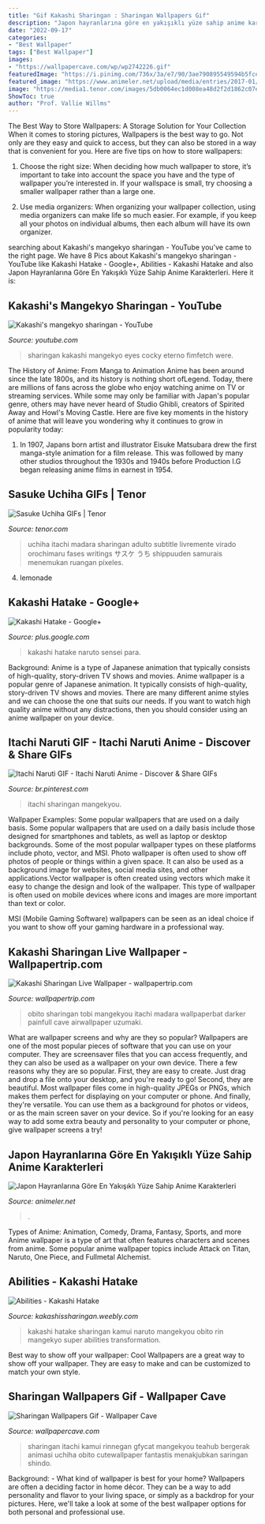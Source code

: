 ```yaml
---
title: "Gif Kakashi Sharingan : Sharingan Wallpapers Gif"
description: "Japon hayranlarına göre en yakışıklı yüze sahip anime karakterleri"
date: "2022-09-17"
categories:
- "Best Wallpaper"
tags: ["Best Wallpaper"]
images:
- "https://wallpapercave.com/wp/wp2742226.gif"
featuredImage: "https://i.pinimg.com/736x/3a/e7/90/3ae790895549594b5fce2d5072767f87.jpg"
featured_image: "https://www.animeler.net/upload/media/entries/2017-01/20/542-2-6b4663d4de6c26365bc38f75741a5455.gif"
image: "https://media1.tenor.com/images/5db0064ec1d008ea48d2f2d1862c07e4/tenor.gif?itemid=8758772"
ShowToc: true
author: "Prof. Vallie Willms"
---
```



The Best Way to Store Wallpapers: A Storage Solution for Your Collection
When it comes to storing pictures, Wallpapers is the best way to go. Not only are they easy and quick to access, but they can also be stored in a way that is convenient for you. Here are five tips on how to store wallpapers:
1) Choose the right size: When deciding how much wallpaper to store, it’s important to take into account the space you have and the type of wallpaper you’re interested in. If your wallspace is small, try choosing a smaller wallpaper rather than a large one.

2) Use media organizers: When organizing your wallpaper collection, using media organizers can make life so much easier. For example, if you keep all your photos on individual albums, then each album will have its own organizer.

	

		
searching about Kakashi&#039;s mangekyo sharingan - YouTube you've came to the right page. We have 8 Pics about Kakashi&#039;s mangekyo sharingan - YouTube like Kakashi Hatake - Google+, Abilities - Kakashi Hatake and also Japon Hayranlarına Göre En Yakışıklı Yüze Sahip Anime Karakterleri. Here it is:
		
    
## Kakashi&#039;s Mangekyo Sharingan - YouTube

<img loading=lazy src="https://i.ytimg.com/vi/XrCtEh9KyKw/hqdefault.jpg" onerror="this.onerror=null;this.src='https://tse2.mm.bing.net/th?id=OIP.2Lf0qnQNX1NSasftGCuE_AHaFj&amp;pid=15.1';" alt="Kakashi&#039;s mangekyo sharingan - YouTube">

_Source: youtube.com_

>sharingan kakashi mangekyo eyes cocky eterno fimfetch were. 

	

The History of Anime: From Manga to Animation
Anime has been around since the late 1800s, and its history is nothing short ofLegend. Today, there are millions of fans across the globe who enjoy watching anime on TV or streaming services. While some may only be familiar with Japan's popular genre, others may have never heard of Studio Ghibli, creators of Spirited Away and Howl's Moving Castle. Here are five key moments in the history of anime that will leave you wondering why it continues to grow in popularity today:
1) In 1907, Japans born artist and illustrator Eisuke Matsubara drew the first manga-style animation for a film release. This was followed by many other studios throughout the 1930s and 1940s before Production I.G began releasing anime films in earnest in 1954.

    
## Sasuke Uchiha GIFs | Tenor

<img loading=lazy src="https://media1.tenor.com/images/5db0064ec1d008ea48d2f2d1862c07e4/tenor.gif?itemid=8758772" onerror="this.onerror=null;this.src='https://tse1.mm.bing.net/th?id=OIP.XbAGTsHQCOpI0vLRhiwH5AHaEK&amp;pid=15.1';" alt="Sasuke Uchiha GIFs | Tenor">

_Source: tenor.com_

>uchiha itachi madara sharingan adulto subtitle livremente virado orochimaru fases writings サスケ うち shippuuden samurais menemukan ruangan píxeles. 

	

4. lemonade 

    
## Kakashi Hatake - Google+

<img loading=lazy src="http://lh5.googleusercontent.com/-VS4pvTqfP-4/AAAAAAAAAAI/AAAAAAAAABA/Hg5dE0h_rzc/photo.jpg" onerror="this.onerror=null;this.src='https://tse2.mm.bing.net/th?id=OIP.eKcM83NZnn2I9ob_1UR2EQHaHa&amp;pid=15.1';" alt="Kakashi Hatake - Google+">

_Source: plus.google.com_

>kakashi hatake naruto sensei para. 

	

Background: Anime is a type of Japanese animation that typically consists of high-quality, story-driven TV shows and movies.
Anime wallpaper is a popular genre of Japanese animation. It typically consists of high-quality, story-driven TV shows and movies. There are many different anime styles and we can choose the one that suits our needs. If you want to watch high quality anime without any distractions, then you should consider using an anime wallpaper on your device.

    
## Itachi Naruti GIF - Itachi Naruti Anime - Discover &amp; Share GIFs

<img loading=lazy src="https://i.pinimg.com/736x/3a/e7/90/3ae790895549594b5fce2d5072767f87.jpg" onerror="this.onerror=null;this.src='https://tse4.mm.bing.net/th?id=OIP.DzFKi7KiExMYNzofLXYNhAHaEI&amp;pid=15.1';" alt="Itachi Naruti GIF - Itachi Naruti Anime - Discover &amp; Share GIFs">

_Source: br.pinterest.com_

>itachi sharingan mangekyou. 

	

Wallpaper Examples: Some popular wallpapers that are used on a daily basis.
Some popular wallpapers that are used on a daily basis include those designed for smartphones and tablets, as well as laptop or desktop backgrounds. Some of the most popular wallpaper types on these platforms include photo, vector, and MSI. 
Photo wallpaper is often used to show off photos of people or things within a given space. It can also be used as a background image for websites, social media sites, and other applications.Vector wallpaper is often created using vectors which make it easy to change the design and look of the wallpaper. This type of wallpaper is often used on mobile devices where icons and images are more important than text or color. 

MSI (Mobile Gaming Software) wallpapers can be seen as an ideal choice if you want to show off your gaming hardware in a professional way.

    
## Kakashi Sharingan Live Wallpaper - Wallpapertrip.com

<img loading=lazy src="https://i.pinimg.com/originals/26/ac/e1/26ace1813462b5c7c3f1d0a8d53173fe.jpg" onerror="this.onerror=null;this.src='https://tse3.mm.bing.net/th?id=OIP.I9d8BNpmX-RZ7qkughAFrwHaEK&amp;pid=15.1';" alt="Kakashi Sharingan Live Wallpaper - wallpapertrip.com">

_Source: wallpapertrip.com_

>obito sharingan tobi mangekyou itachi madara wallpaperbat darker painfull cave airwallpaper uzumaki. 

	

What are wallpaper screens and why are they so popular?
Wallpapers are one of the most popular pieces of software that you can use on your computer. They are screensaver files that you can access frequently, and they can also be used as a wallpaper on your own device. There a few reasons why they are so popular. First, they are easy to create. Just drag and drop a file onto your desktop, and you're ready to go! Second, they are beautiful. Most wallpaper files come in high-quality JPEGs or PNGs, which makes them perfect for displaying on your computer or phone. And finally, they're versatile. You can use them as a background for photos or videos, or as the main screen saver on your device. So if you're looking for an easy way to add some extra beauty and personality to your computer or phone, give wallpaper screens a try!

    
## Japon Hayranlarına Göre En Yakışıklı Yüze Sahip Anime Karakterleri

<img loading=lazy src="https://www.animeler.net/upload/media/entries/2017-01/20/542-2-6b4663d4de6c26365bc38f75741a5455.gif" onerror="this.onerror=null;this.src='https://tse2.mm.bing.net/th?id=OIP.dozUVQZhmiuIjD3LhqTrKQHaEK&amp;pid=15.1';" alt="Japon Hayranlarına Göre En Yakışıklı Yüze Sahip Anime Karakterleri">

_Source: animeler.net_

>. 

	

Types of Anime: Animation, Comedy, Drama, Fantasy, Sports, and more
Anime wallpaper is a type of art that often features characters and scenes from anime. Some popular anime wallpaper topics include Attack on Titan, Naruto, One Piece, and Fullmetal Alchemist.

    
## Abilities - Kakashi Hatake

<img loading=lazy src="http://kakashissharingan.weebly.com/uploads/2/5/0/0/25001703/1878639_orig.jpg" onerror="this.onerror=null;this.src='https://tse1.mm.bing.net/th?id=OIP.XJgRaWULrv8XvkRjGbi6EwHaFk&amp;pid=15.1';" alt="Abilities - Kakashi Hatake">

_Source: kakashissharingan.weebly.com_

>kakashi hatake sharingan kamui naruto mangekyou obito rin mangekyo super abilities transformation. 

	

Best way to show off your wallpaper:
Cool Wallpapers are a great way to show off your wallpaper. They are easy to make and can be customized to match your own style.

    
## Sharingan Wallpapers Gif - Wallpaper Cave

<img loading=lazy src="https://wallpapercave.com/wp/wp2742226.gif" onerror="this.onerror=null;this.src='https://tse2.mm.bing.net/th?id=OIP.rO1YYNJYt48LBf69_ZtAaQHaGj&amp;pid=15.1';" alt="Sharingan Wallpapers Gif - Wallpaper Cave">

_Source: wallpapercave.com_

>sharingan itachi kamui rinnegan gfycat mangekyou teahub bergerak animasi uchiha obito cutewallpaper fantastis menakjubkan saringan shindo. 

	

Background: - What kind of wallpaper is best for your home?
Wallpapers are often a deciding factor in home décor. They can be a way to add personality and flavor to your living space, or simply as a backdrop for your pictures. Here, we'll take a look at some of the best wallpaper options for both personal and professional use.

